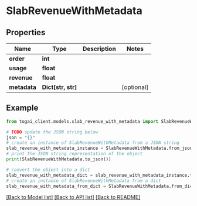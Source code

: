 # SlabRevenueWithMetadata


## Properties

Name | Type | Description | Notes
------------ | ------------- | ------------- | -------------
**order** | **int** |  | 
**usage** | **float** |  | 
**revenue** | **float** |  | 
**metadata** | **Dict[str, str]** |  | [optional] 

## Example

```python
from togai_client.models.slab_revenue_with_metadata import SlabRevenueWithMetadata

# TODO update the JSON string below
json = "{}"
# create an instance of SlabRevenueWithMetadata from a JSON string
slab_revenue_with_metadata_instance = SlabRevenueWithMetadata.from_json(json)
# print the JSON string representation of the object
print(SlabRevenueWithMetadata.to_json())

# convert the object into a dict
slab_revenue_with_metadata_dict = slab_revenue_with_metadata_instance.to_dict()
# create an instance of SlabRevenueWithMetadata from a dict
slab_revenue_with_metadata_from_dict = SlabRevenueWithMetadata.from_dict(slab_revenue_with_metadata_dict)
```
[[Back to Model list]](../README.md#documentation-for-models) [[Back to API list]](../README.md#documentation-for-api-endpoints) [[Back to README]](../README.md)


